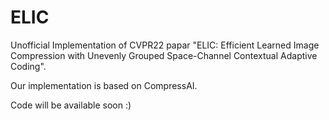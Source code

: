 # ELIC
Unofficial Implementation of CVPR22 papar "ELIC: Efficient Learned Image Compression with Unevenly Grouped Space-Channel Contextual Adaptive Coding".

Our implementation is based on CompressAI.

Code will be available soon :)
